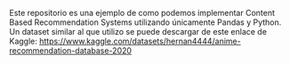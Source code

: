 Este repositorio es una ejemplo de como podemos implementar Content Based Recommendation Systems utilizando únicamente Pandas y Python.
Un dataset similar al que utilizo se puede descargar de este enlace de Kaggle:
https://www.kaggle.com/datasets/hernan4444/anime-recommendation-database-2020
